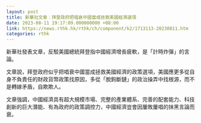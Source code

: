 ```yaml
---
layout: post
title: 新華社文章︰拜登政府把唱衰中國當成拯救美國經濟選項
date: 2023-08-11 19:17:09.000000000 +08:00
link: https://news.rthk.hk/rthk/ch/component/k2/1713113-20230811.htm
categories: rthk
---
```


新華社發表文章，反駁美國總統拜登指中國經濟增長疲軟，是「計時炸彈」的言論。

文章說，拜登政府似乎把唱衰中國當成拯救美國經濟的政策選項，美國應更多從自身不負責任的財政貨幣政策找原因，多從「脫鉤斷鏈」的政治操弄中找根源，而不是轉嫁矛盾，自欺欺人。

文章強調，中國經濟具有超大規模市場、完整的產業體系、完善的配套能力、科技創新的巨大潛能、有為政府的政策調控力，中國經濟豈會因屢敗屢唱的抹黑言論而衰。
